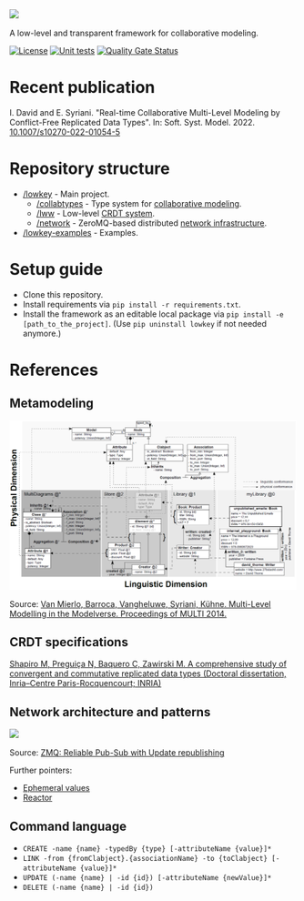 <img src="https://github.com/david-istvan/lowkey/blob/main/assets/lowkey-logo.png" width="200">

A low-level and transparent framework for collaborative modeling.

[![License](https://img.shields.io/badge/license-GPL--3.0-blue.svg)](https://www.gnu.org/licenses/gpl-3.0)
[![Unit tests](https://github.com/geodes-sms/lowkey/actions/workflows/ci.yml/badge.svg)](https://github.com/geodes-sms/lowkey/actions/workflows/ci.yml)
[![Quality Gate Status](https://sonarcloud.io/api/project_badges/measure?project=david-istvan_lowkey&metric=alert_status)](https://sonarcloud.io/dashboard?id=david-istvan_lowkey)

# Recent publication
I. David and E. Syriani. "Real-time Collaborative Multi-Level Modeling by Conflict-Free Replicated Data Types". In: Soft. Syst. Model. 2022. [10.1007/s10270-022-01054-5](http://doi.org/10.1007/s10270-022-01054-5)

# Repository structure

- [/lowkey](https://github.com/david-istvan/lowkey/tree/main/lowkey) - Main project.
  -  [/collabtypes](https://github.com/david-istvan/lowkey/tree/main/lowkey/collabtypes) - Type system for [collaborative modeling](#Metamodeling).
  -  [/lww](https://github.com/david-istvan/lowkey/tree/main/lowkey/lww) - Low-level [CRDT system](#CRDT-specifications).
  -  [/network](https://github.com/david-istvan/lowkey/tree/main/lowkey/network) - ZeroMQ-based distributed [network infrastructure](#Architecture-and-patterns).
- [/lowkey-examples](https://github.com/david-istvan/lowkey/tree/main/lowkey-examples) - Examples.

# Setup guide
- Clone this repository.
- Install requirements via ```pip install -r requirements.txt```.
- Install the framework as an editable local package via ```pip install -e [path_to_the_project]```. (Use ```pip uninstall lowkey``` if not needed anymore.)

# References

## Metamodeling

<img src="https://raw.githubusercontent.com/david-istvan/collabserver-modeling/main/docs/modelverse.PNG?raw=true"/>

Source: [Van Mierlo, Barroca, Vangheluwe, Syriani, Kühne. Multi-Level Modelling in the Modelverse. Proceedings of MULTI 2014.](http://miso.es/multi/2014/proceedings_MULTI.pdf#page=89)


## CRDT specifications

[Shapiro M, Preguiça N, Baquero C, Zawirski M. A comprehensive study of convergent and commutative replicated data types (Doctoral dissertation, Inria–Centre Paris-Rocquencourt; INRIA)](https://hal.inria.fr/file/index/docid/555588/filename/techreport.pdf)

## Network architecture and patterns

<img src="https://raw.githubusercontent.com/david-istvan/collabserver-modeling/main/docs/zmq_pattern.PNG?raw=true"/>

Source: [ZMQ: Reliable Pub-Sub with Update republishing](https://zguide.zeromq.org/docs/chapter5/#Republishing-Updates-from-Clients)

Further pointers:
* [Ephemeral values](https://zguide.zeromq.org/docs/chapter5/#Ephemeral-Values)
* [Reactor](https://zguide.zeromq.org/docs/chapter5/#Using-a-Reactor)

## Command language
* ```CREATE -name {name} -typedBy {type} [-attributeName {value}]*```
* ```LINK -from {fromClabject}.{associationName} -to {toClabject} [-attributeName {value}]*```
* ```UPDATE (-name {name} | -id {id}) [-attributeName {newValue}]*```
* ```DELETE (-name {name} | -id {id})```
